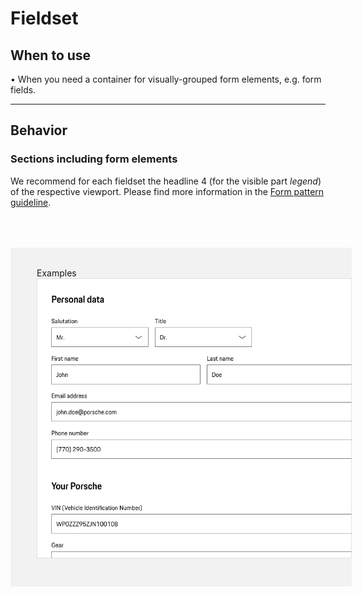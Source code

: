 # Fieldset

## When to use
  • When you need a container for visually-grouped form elements, e.g. form fields.

---

## Behavior

### Sections including form elements
We recommend for each fieldset the headline 4 (for the visible part *legend*) of the respective viewport.
Please find more information in the [Form pattern guideline](#/patterns/forms).

<div style="background:#F2F2F2; width:100%; margin-top: 64px; padding-top: 32px; padding-left: 42px; padding-bottom: 42px;">
    <p-headline variant="headline-3" tag="h3" style="margin-bottom: 24px;">Examples</p-headline>
    <img src="./assets/fieldset-examples.png" alt="Examples for fieldset" />
</div>
